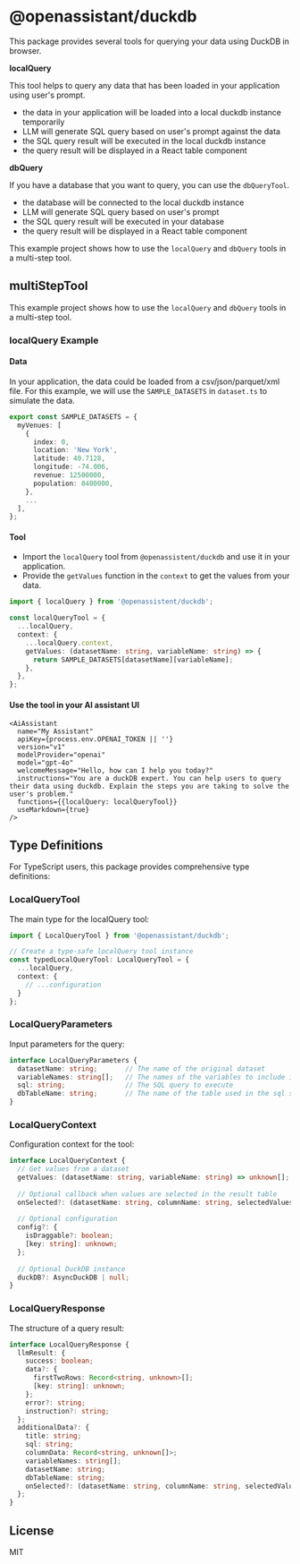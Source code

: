 # @openassistant/duckdb

This package provides several tools for querying your data using DuckDB in browser.

**localQuery**

This tool helps to query any data that has been loaded in your application using user's prompt.

- the data in your application will be loaded into a local duckdb instance temporarily
- LLM will generate SQL query based on user's prompt against the data
- the SQL query result will be executed in the local duckdb instance
- the query result will be displayed in a React table component

**dbQuery**

If you have a database that you want to query, you can use the `dbQueryTool`.

- the database will be connected to the local duckdb instance
- LLM will generate SQL query based on user's prompt
- the SQL query result will be executed in your database
- the query result will be displayed in a React table component

This example project shows how to use the `localQuery` and `dbQuery` tools in a multi-step tool.

## multiStepTool

This example project shows how to use the `localQuery` and `dbQuery` tools in a multi-step tool.

### localQuery Example

#### Data

In your application, the data could be loaded from a csv/json/parquet/xml file. For this example, we will use the `SAMPLE_DATASETS` in `dataset.ts` to simulate the data.

```ts
export const SAMPLE_DATASETS = {
  myVenues: [
    {
      index: 0,
      location: 'New York',
      latitude: 40.7128,
      longitude: -74.006,
      revenue: 12500000,
      population: 8400000,
    },
    ...
  ],
};
```

#### Tool

- Import the `localQuery` tool from `@openassistent/duckdb` and use it in your application.
- Provide the `getValues` function in the `context` to get the values from your data.

```ts
import { localQuery } from '@openassistent/duckdb';

const localQueryTool = {
  ...localQuery,
  context: {
    ...localQuery.context,
    getValues: (datasetName: string, variableName: string) => {
      return SAMPLE_DATASETS[datasetName][variableName];
    },
  },
};
```

#### Use the tool in your AI assistant UI

```tsx
<AiAssistant
  name="My Assistant"
  apiKey={process.env.OPENAI_TOKEN || ''}
  version="v1"
  modelProvider="openai"
  model="gpt-4o"
  welcomeMessage="Hello, how can I help you today?"
  instructions="You are a duckDB expert. You can help users to query their data using duckdb. Explain the steps you are taking to solve the user's problem."
  functions={{localQuery: localQueryTool}}
  useMarkdown={true}
/>
```

## Type Definitions

For TypeScript users, this package provides comprehensive type definitions:

### LocalQueryTool

The main type for the localQuery tool:

```typescript
import { LocalQueryTool } from '@openassistant/duckdb';

// Create a type-safe localQuery tool instance
const typedLocalQueryTool: LocalQueryTool = {
  ...localQuery,
  context: {
    // ...configuration
  }
};
```

### LocalQueryParameters

Input parameters for the query:

```typescript
interface LocalQueryParameters {
  datasetName: string;       // The name of the original dataset
  variableNames: string[];   // The names of the variables to include in the query
  sql: string;               // The SQL query to execute
  dbTableName: string;       // The name of the table used in the sql string
}
```

### LocalQueryContext

Configuration context for the tool:

```typescript
interface LocalQueryContext {
  // Get values from a dataset
  getValues: (datasetName: string, variableName: string) => unknown[];
  
  // Optional callback when values are selected in the result table
  onSelected?: (datasetName: string, columnName: string, selectedValues: unknown[]) => void;
  
  // Optional configuration
  config?: {
    isDraggable?: boolean;
    [key: string]: unknown;
  };
  
  // Optional DuckDB instance
  duckDB?: AsyncDuckDB | null;
}
```

### LocalQueryResponse

The structure of a query result:

```typescript
interface LocalQueryResponse {
  llmResult: {
    success: boolean;
    data?: {
      firstTwoRows: Record<string, unknown>[];
      [key: string]: unknown;
    };
    error?: string;
    instruction?: string;
  };
  additionalData?: {
    title: string;
    sql: string;
    columnData: Record<string, unknown[]>;
    variableNames: string[];
    datasetName: string;
    dbTableName: string;
    onSelected?: (datasetName: string, columnName: string, selectedValues: unknown[]) => void;
  };
}
```

## License

MIT
